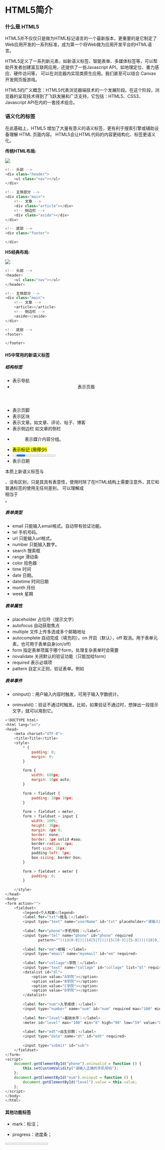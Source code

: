 # HTML5简介

### 什么是 HTML5

HTML5并不仅仅只是做为HTML标记语言的一个最新版本，更重要的是它制定了Web应用开发的一系列标准，成为第一个将Web做为应用开发平台的HTML语言。

HTML5定义了一系列新元素，如新语义标签、智能表单、多媒体标签等，可以帮助开发者创建富互联网应用，还提供了一些Javascript API，如地理定位、重力感应、硬件访问等，
可以在浏览器内实现类原生应用。我们甚至可以结合 Canvas 开发网页版游戏。

HTML5的广义概念：HTML5代表浏览器端技术的一个发展阶段。在这个阶段，浏览器的呈现技术得到了飞跃发展和广泛支持，它包括：HTML5、CSS3、Javascript API在内的一套技术组合。


### 语义化的标签

在此基础上，HTML5 增加了大量有意义的语义标签，更有利于搜索引擎或辅助设备理解 HTML 页面内容。
HTML5会让HTML代码的内容更结构化、标签更语义化。

**传统HTML布局:** 

![](imgs/1535286279(1).jpg)

```javascript
<!-- 头部 -->
<div class="header">
    <ul class="nav"></ul>
</div>

<!-- 主体部分 -->
<div class="main">
    <!-- 文章 -->
    <div class="article"></div>
    <!-- 侧边栏 -->
    <div class="aside"></div>
</div>

<!-- 底部 -->
<div class="footer">

</div>
```

**H5经典布局:**

![](imgs/1535286711(1).jpg)

```javascript
<!-- 头部 -->
<header>
    <ul class="nav"></ul>
</header>

<!-- 主体部分 -->
<div class="main">
    <!-- 文章 -->
    <article></article>
    <!-- 侧边栏 -->
    <aside></aside>
</div>

<!-- 底部 -->
<footer>

</footer>
```

#### H5中常用的新语义标签

##### 结构标签

- <nav> 表示导航
- <header> 表示页眉
- <footer> 表示页脚
- <section> 表示区块
- <article> 表示文章。如文章、评论、帖子、博客
- <aside> 表示侧边栏 如文章的侧栏
- <figure> 表示媒介内容分组。
- <mark> 表示标记 (用得少)
- <progress> 表示进度 (用得少)
- <time> 表示日期

本质上新语义标签与<div>、<span>没有区别，只是其具有表意性，使用时除了在HTML结构上需要注意外，其它和普通标签的使用无任何差别，
可以理解成<div class="nav"> 相当于<nav>。

##### 表单类型

- email 只能输入email格式。自动带有验证功能。
- tel 手机号码。
- url 只能输入url格式。
- number 只能输入数字。
- search 搜索框
- range 滑动条
- color 拾色器
- time	时间
- date 日期。
- datetime 时间日期
- month 月份
- week 星期

##### 表单属性

- placeholder 占位符（提示文字）
- autofocus 自动获取焦点
- multiple 文件上传多选或多个邮箱地址
- autocomplete 自动完成（填充的）。on 开启（默认），off 取消。用于表单元素，也可用于表单自身(on/off)
- form 指定表单项属于哪个form，处理复杂表单时会需要
- novalidate 关闭默认的验证功能（只能加给form）
- required 表示必填项
- pattern 自定义正则，验证表单。例如

##### 表单事件

- oninput()：用户输入内容时触发，可用于输入字数统计。

- oninvalid()：验证不通过时触发。比如，如果验证不通过时，想弹出一段提示文字，就可以用到它。


```javascript
<!DOCTYPE html>
<html lang="en">
<head>
    <meta charset="UTF-8">
    <title>Title</title>
    <style>
        * {
            padding: 0;
            margin: 0;
        }
        
        form {
            width: 600px;
            margin: 10px auto;
        }
        
        form > fieldset {
            padding: 10px 10px;
        }
        
        form > fieldset > meter,
        form > fieldset > input {
            width: 100%;
            height: 30px;
            margin: 8px 0;
            border: none;
            border: 1px solid #aaa;
            border-radius: 4px;
            font-size: 16px;
            padding-left: 5px;
            box-sizing: border-box; 
        }
        
        form > fieldset > meter {
            padding: 0;
        }
    
    </style>
</head>
<body>
<form action="">
    <fieldset>
        <legend>个人档案</legend>
        <label for="txt">姓名：</label>
        <input type="text" name="userName" id="txt" placeholder="请输入姓名" required>
        
        <label for="phone">手机号码：</label>
        <input type="tel" name="phone" id="phone" required
               pattern="^((13[0-9])|(14[5|7])|(15([0-3]|[5-9]))|(18[0,1,2,5-9])|(177))\\d{8}$">
        
        <label for="em">邮箱：</label>
        <input type="email" name="myemail" id="em" required>
        
        <label for="collage">学院：</label>
        <input type="text" name="collage" id="collage" list="dl" required>
        <datalist id="dl">
            <option value="A学院"></option>
            <option value="B学院"></option>
            <option value="C学院"></option>
            <option value="D学院"></option>
        </datalist>
        
        <label for="num">入学成绩：</label>
        <input type="number" name="num" id="num" required max="100" min="0" value="80" step="0.5">
        
        <label for="level">基础水平：</label>
        <meter id="level" max="100" min="0" high="90" low="59" value="80"></meter>
        
        <label for="edt">出生日期：</label>
        <input type="date" name="dt" id="edt" required>
        
        <input type="submit" id="sub">
    </fieldset>
</form>
<script>
    document.getElementById("phone").oninvalid = function () {
        this.setCustomValidity("请输入正确的手机号码");
    };
    document.getElementById("num").oninput = function () {
        document.getElementById("level").value = this.value;
    };
</script>
</body>
</html>

```

#### 其他功能标签
- mark：标注；

- progress：进度条；

<progress max="最大进度条的值" value="当前进度条的值">

- time：数据标签，给搜索引擎使用；

发布日期 <time datetime="2014-12-25T09:00">9：00</time>

更新日期 <time datetime="2015-01-23T04:00" pubdate>4:00</time>

- ruby和rt：对某一个字进行注释；

<ruby><rt>注释内容</rt><rp>浏览器不支持时如何显示</rp></ruby>

- wbr：软换行，页面宽度到需要换行时换行；

- canvas：使用JS代码做内容进行图像绘制；

- command：按钮；

- deteils ：展开菜单；

- dateilst：文本域下拉提示；

- keygen：加密


#### 媒体标签

- video：视频；
- audio：音频；
- embed：嵌入内容（包括各种媒体），Midi、Wav、AU、MP3、Flash、AIFF等。

```javascript
<!DOCTYPE html>
<html>
<head> 
    <meta charset="utf-8">
     
</head>
<body>

<audio src="./midea/music.mp3" controls="controls">
    Your browser does not support the audio element.
</audio>

<button onclick="playVid()" type="button">播放视频</button>
<button onclick="pauseVid()" type="button">暂停视频</button>
<br/>
<br/>

<video id="video1" width="320" height="240" controls>
    <source src="./midea/9.mp4" type="video/mp4">
    您的浏览器不支持 HTML5 video 标签。
</video>
<script>
    var myVideo = document.getElementById("video1");

    function playVid() {
        myVideo.play();
    }

    function pauseVid() {
        myVideo.pause();
    }
</script>
</html>

```

#### DOM操作

##### 获取元素
- document.querySelector("selector") 通过CSS选择器获取符合条件的第一个元素。
- document.querySelectorAll("selector") 通过CSS选择器获取符合条件的所有元素，以类数组形式存在。

##### 类名操作
- Node.classList.add("class") 添加class
- Node.classList.remove("class") 移除class
- Node.classList.toggle("class") 切换class，有则移除，无则添加
- Node.classList.contains("class") 检测是否存在class



##### 自定义属性
js 里可以通过 box1.index=100; box1.title 来自定义属性和获取属性。

H5可以直接在标签里添加自定义属性，但必须以 data- 开头。

```javascript
<!DOCTYPE html>
<html lang="en">
<head>
    <meta charset="UTF-8">
    <title>Title</title>
    <style>
        
        
        .red {
            color: red;
        }
    
    </style>
</head>
<body>

<div style="margin: 0 auto;text-align: center">
    
    <label id="myname" for="txt" >姓名：</label>
    <button id="remove" >remove</button><button id="add">add</button><button id="toggle">toggle</button>
    <div class="box" title="盒子" data-my-name="smyhvae" data-content="我是一个div">div</div>
    
</div>

<script>
    
    document.getElementById("add").onclick = function(){
        if(document.querySelector("#myname").classList.contains("red")){
            alert("已经有了")
        }
        document.querySelector("#myname").classList.add("red");
    }

    document.getElementById("remove").onclick = function(){
        document.querySelector("#myname").classList.remove("red");
    }

    document.getElementById("toggle").onclick = function(){
        document.querySelector("#myname").classList.toggle("red");
    }

    var box = document.querySelector('.box');

    //自定义的属性 需要通过 dateset[]方式来获取
    console.log(box.dataset["content"]);  //打印结果：我是一个div
    console.log(box.dataset["myName"]);    //打印结果：smyhvae

    //设置自定义属性的值
    var num = 100;
    num.index = 10;
    box.index = 100;
    box.dataset["content"] = "aaaa";
    alert(box.dataset["content"]);
</script>
</body>
</html>

```
